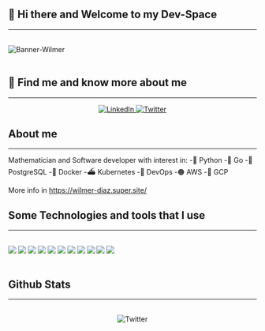 <h2> 💪  Hi there and Welcome to my Dev-Space   </h2>
<hr>
</br>
<div> 
    <img src= https://user-images.githubusercontent.com/60499569/163696844-3243882f-ed86-4cf6-bfb7-af858ae138b4.png alt='Banner-Wilmer' >
</div>
</br>

<h2> 🔎  Find me and know more about me   </h2>
<hr>
<div align="center">

<a href="https://www.linkedin.com/in/wiladiaz" target="_blank"><img src="https://img.shields.io/badge/LinkedIn-%230077B5.svg?&style=flat-square&logo=linkedin&logoColor=white" alt="LinkedIn">
</a> 
<a href="https://twitter.com/wiladiaz" target="_blank"><img src="https://img.shields.io/twitter/url/https/twitter.com/wiladiaz.svg?style=social&label=Follow%20%40wdiazplus" alt="Twitter">
</a>
</div>

<div>
<h2> About me   </h2>
<hr>
<p>
Mathematician  and Software developer with interest in: 
-🐍 Python
-🦫 Go
-🐘 PostgreSQL
-🐳 Docker
-⛴️ Kubernetes
-🥷 DevOps
-🟠 AWS
-🔵 GCP 

More info in https://wilmer-diaz.super.site/
</p>
</div>

<!-- <h2> Recent Projects  </h2>
<hr>
</br> -->


<h2> Some Technologies and tools that I use </h2>
<hr>
</br>
<div>

<img src="https://img.shields.io/badge/Python-FFD43B?style=for-the-badge&logo=python&logoColor=blue">
<img src="	https://img.shields.io/badge/PostgreSQL-316192?style=for-the-badge&logo=postgresql&logoColor=white">
<img src="https://img.shields.io/badge/Docker-2CA5E0?style=for-the-badge&logo=docker&logoColor=white">
<img src="https://img.shields.io/badge/Amazon_AWS-FF9900?style=for-the-badge&logo=amazonaws&logoColor=white">
<img src="https://img.shields.io/badge/Notion-000000?style=for-the-badge&logo=notion&logoColor=white">
<img src="https://img.shields.io/badge/Overleaf-47A141?style=for-the-badge&logo=Overleaf&logoColor=white">
<img src="https://img.shields.io/badge/Miro-050038?style=for-the-badge&logo=Miro&logoColor=white">
<img src="https://img.shields.io/badge/GitHub-100000?style=for-the-badge&logo=github&logoColor=white">
<img src="https://img.shields.io/badge/Jira-0052CC?style=for-the-badge&logo=Jira&logoColor=white">
<img src="https://img.shields.io/badge/Postman-FF6C37?style=for-the-badge&logo=Postman&logoColor=white">
<img src="https://img.shields.io/badge/Jupyter-F37626.svg?&style=for-the-badge&logo=Jupyter&logoColor=white">

</div>
</br>

<h2> Github Stats </h2>
<hr>
</br>
<div align="center">
<a>
<img src="https://github-readme-stats.vercel.app/api?username=wiladiaz&show_icons=true&theme=dark" alt="Twitter">
</a>
</div>

